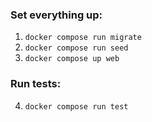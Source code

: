 ### Set everything up:

1. `docker compose run migrate`
2. `docker compose run seed`
3. `docker compose up web`

### Run tests:

4. `docker compose run test`

